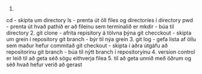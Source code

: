 1.
cd - skipta um directory
ls - prenta út öll files og directories í directory
pwd - prenta út hvað pathið er að fileinu sem terminalið er
mkdir - búa til directory
2. 
git clone - afrita repisitory á tölvna þýna
git checckout - skipta um grein í repository
git branch - býr til nýa grein
3. 
git log - gefa lista af öllu sem maður hefur commitað
git checkout - skipta í aðra útgáfu að repositorinu
git branch - búa til nýtt branch í repositoryinu
4.
version control er leið til að geta séð sögu eithverja filea
5.
til að geta unnið með öðrum og séð hvað hefur verið að gerast 
